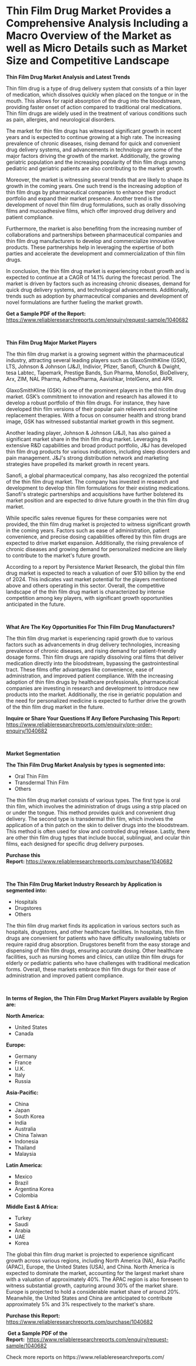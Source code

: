 <p><h1>Thin Film Drug Market Provides a Comprehensive Analysis Including a Macro Overview of the Market as well as Micro Details such as Market Size and Competitive Landscape</h1></p><p><strong>Thin Film Drug Market Analysis and Latest Trends</strong></p>
<p><p>Thin film drug is a type of drug delivery system that consists of a thin layer of medication, which dissolves quickly when placed on the tongue or in the mouth. This allows for rapid absorption of the drug into the bloodstream, providing faster onset of action compared to traditional oral medications. Thin film drugs are widely used in the treatment of various conditions such as pain, allergies, and neurological disorders.</p><p>The market for thin film drugs has witnessed significant growth in recent years and is expected to continue growing at a high rate. The increasing prevalence of chronic diseases, rising demand for quick and convenient drug delivery systems, and advancements in technology are some of the major factors driving the growth of the market. Additionally, the growing geriatric population and the increasing popularity of thin film drugs among pediatric and geriatric patients are also contributing to the market growth.</p><p>Moreover, the market is witnessing several trends that are likely to shape its growth in the coming years. One such trend is the increasing adoption of thin film drugs by pharmaceutical companies to enhance their product portfolio and expand their market presence. Another trend is the development of novel thin film drug formulations, such as orally dissolving films and mucoadhesive films, which offer improved drug delivery and patient compliance.</p><p>Furthermore, the market is also benefiting from the increasing number of collaborations and partnerships between pharmaceutical companies and thin film drug manufacturers to develop and commercialize innovative products. These partnerships help in leveraging the expertise of both parties and accelerate the development and commercialization of thin film drugs.</p><p>In conclusion, the thin film drug market is experiencing robust growth and is expected to continue at a CAGR of 14.1% during the forecast period. The market is driven by factors such as increasing chronic diseases, demand for quick drug delivery systems, and technological advancements. Additionally, trends such as adoption by pharmaceutical companies and development of novel formulations are further fueling the market growth.</p></p>
<p><strong>Get a Sample PDF of the Report:&nbsp;</strong> <a href="https://www.reliableresearchreports.com/enquiry/request-sample/1040682">https://www.reliableresearchreports.com/enquiry/request-sample/1040682</a></p>
<p>&nbsp;</p>
<p><strong>Thin Film Drug Major Market Players</strong></p>
<p><p>The thin film drug market is a growing segment within the pharmaceutical industry, attracting several leading players such as GlaxoSmithKline (GSK), LTS, Johnson & Johnson (J&J), Indivior, Pfizer, Sanofi, Church & Dwight, tesa Labtec, Tapemark, Prestige Bands, Sun Pharma, MonoSol, BioDelivery, Arx, ZIM, NAL Pharma, AdhexPharma, Aavishkar, IntelGenx, and APR.</p><p>GlaxoSmithKline (GSK) is one of the prominent players in the thin film drug market. GSK’s commitment to innovation and research has allowed it to develop a robust portfolio of thin film drugs. For instance, they have developed thin film versions of their popular pain relievers and nicotine replacement therapies. With a focus on consumer health and strong brand image, GSK has witnessed substantial market growth in this segment.</p><p>Another leading player, Johnson & Johnson (J&J), has also gained a significant market share in the thin film drug market. Leveraging its extensive R&D capabilities and broad product portfolio, J&J has developed thin film drug products for various indications, including sleep disorders and pain management. J&J's strong distribution network and marketing strategies have propelled its market growth in recent years.</p><p>Sanofi, a global pharmaceutical company, has also recognized the potential of the thin film drug market. The company has invested in research and development to develop thin film formulations for their existing medications. Sanofi's strategic partnerships and acquisitions have further bolstered its market position and are expected to drive future growth in the thin film drug market.</p><p>While specific sales revenue figures for these companies were not provided, the thin film drug market is projected to witness significant growth in the coming years. Factors such as ease of administration, patient convenience, and precise dosing capabilities offered by thin film drugs are expected to drive market expansion. Additionally, the rising prevalence of chronic diseases and growing demand for personalized medicine are likely to contribute to the market's future growth.</p><p>According to a report by Persistence Market Research, the global thin film drug market is expected to reach a valuation of over $10 billion by the end of 2024. This indicates vast market potential for the players mentioned above and others operating in this sector. Overall, the competitive landscape of the thin film drug market is characterized by intense competition among key players, with significant growth opportunities anticipated in the future.</p></p>
<p>&nbsp;</p>
<p><strong>What Are The Key Opportunities For Thin Film Drug Manufacturers?</strong></p>
<p><p>The thin film drug market is experiencing rapid growth due to various factors such as advancements in drug delivery technologies, increasing prevalence of chronic diseases, and rising demand for patient-friendly dosage forms. Thin film drugs are rapidly dissolving oral films that deliver medication directly into the bloodstream, bypassing the gastrointestinal tract. These films offer advantages like convenience, ease of administration, and improved patient compliance. With the increasing adoption of thin film drugs by healthcare professionals, pharmaceutical companies are investing in research and development to introduce new products into the market. Additionally, the rise in geriatric population and the need for personalized medicine is expected to further drive the growth of the thin film drug market in the future.</p></p>
<p><strong>Inquire or Share Your Questions If Any Before Purchasing This Report:</strong> <a href="https://www.reliableresearchreports.com/enquiry/pre-order-enquiry/1040682">https://www.reliableresearchreports.com/enquiry/pre-order-enquiry/1040682</a></p>
<p>&nbsp;</p>
<p><strong>Market Segmentation</strong></p>
<p><strong>The Thin Film Drug Market Analysis by types is segmented into:</strong></p>
<p><ul><li>Oral Thin Film</li><li>Transdermal Thin Film</li><li>Others</li></ul></p>
<p><p>The thin film drug market consists of various types. The first type is oral thin film, which involves the administration of drugs using a strip placed on or under the tongue. This method provides quick and convenient drug delivery. The second type is transdermal thin film, which involves the application of a thin patch on the skin to deliver drugs into the bloodstream. This method is often used for slow and controlled drug release. Lastly, there are other thin film drug types that include buccal, sublingual, and ocular thin films, each designed for specific drug delivery purposes.</p></p>
<p><strong>Purchase this Report:&nbsp;</strong><a href="https://www.reliableresearchreports.com/purchase/1040682">https://www.reliableresearchreports.com/purchase/1040682</a></p>
<p>&nbsp;</p>
<p><strong>The Thin Film Drug Market Industry Research by Application is segmented into:</strong></p>
<p><ul><li>Hospitals</li><li>Drugstores</li><li>Others</li></ul></p>
<p><p>The thin film drug market finds its application in various sectors such as hospitals, drugstores, and other healthcare facilities. In hospitals, thin film drugs are convenient for patients who have difficulty swallowing tablets or require rapid drug absorption. Drugstores benefit from the easy storage and dispensing of thin film drugs, ensuring accurate dosing. Other healthcare facilities, such as nursing homes and clinics, can utilize thin film drugs for elderly or pediatric patients who have challenges with traditional medication forms. Overall, these markets embrace thin film drugs for their ease of administration and improved patient compliance.</p></p>
<p>&nbsp;</p>
<p><strong>In terms of Region, the Thin Film Drug Market Players available by Region are:</strong></p>
<p>
    <p> <strong> North America: </strong>
        <ul>
            <li>United States</li>
            <li>Canada</li>
        </ul>
        </p> 
    <p> <strong> Europe: </strong>
        <ul>
            <li>Germany</li>
            <li>France</li>
            <li>U.K.</li>
            <li>Italy</li>
            <li>Russia</li>
        </ul>
        </p> 
    <p> <strong> Asia-Pacific: </strong>
        <ul>
            <li>China</li>
            <li>Japan</li>
            <li>South Korea</li>
            <li>India</li>
            <li>Australia</li>
            <li>China Taiwan</li>
            <li>Indonesia</li>
            <li>Thailand</li>
            <li>Malaysia</li>
        </ul>
        </p> 
    <p> <strong> Latin America: </strong>
        <ul>
            <li>Mexico</li>
            <li>Brazil</li>
            <li>Argentina Korea</li>
            <li>Colombia</li>
        </ul>
        </p> 
    <p> <strong> Middle East & Africa: </strong>
        <ul>
            <li>Turkey</li>
            <li>Saudi</li>
            <li>Arabia</li>
            <li>UAE</li>
            <li>Korea</li>
        </ul>
    </p>
    </p>
<p><p>The global thin film drug market is projected to experience significant growth across various regions, including North America (NA), Asia-Pacific (APAC), Europe, the United States (USA), and China. North America is expected to dominate the market, accounting for the largest market share with a valuation of approximately 40%. The APAC region is also foreseen to witness substantial growth, capturing around 30% of the market share. Europe is projected to hold a considerable market share of around 20%. Meanwhile, the United States and China are anticipated to contribute approximately 5% and 3% respectively to the market's share.</p></p>
<p><strong>Purchase this Report: </strong><a href="https://www.reliableresearchreports.com/purchase/1040682">https://www.reliableresearchreports.com/purchase/1040682</a></p>
<p>&nbsp;<strong>Get a Sample PDF of the Report:&nbsp;&nbsp;</strong><a href="https://www.reliableresearchreports.com/enquiry/request-sample/1040682">https://www.reliableresearchreports.com/enquiry/request-sample/1040682</a></p>
<p><strong></strong></p>
<p>Check more reports on https://www.reliableresearchreports.com/</p>